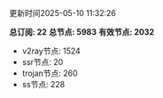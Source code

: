 更新时间2025-05-10 11:32:26

**总订阅: 22**
**总节点: 5983**
**有效节点: 2032**
- v2ray节点: 1524
- ssr节点: 20
- trojan节点: 260
- ss节点: 228
